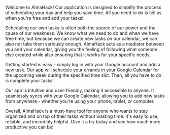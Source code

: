 Welcome to AlmaHack! Our application is designed to simplify the process of scheduling your day and help you save time. All you need to do is tell us when you're free and add your tasks!

Scheduling our own tasks is often both the source of our power and the cause of our weakness. We know what we need to do and when we have free time, but because we can create new tasks on our calendar, we can also not take them seriously enough. AlmaHack acts as a mediator between you and your calendar, giving you the feeling of following what someone else created while also ensuring that it works for your specific needs.

Getting started is easy - simply log in with your Google account and add a new task. Our app will schedule your errands in your Google Calendar for the upcoming week during the specified time slot. Then, all you have to do is complete your tasks!

Our app is intuitive and user-friendly, making it accessible to anyone. It seamlessly syncs with your Google Calendar, allowing you to add new tasks from anywhere - whether you're using your phone, tablet, or computer.

Overall, AlmaHack is a must-have tool for anyone who wants to stay organized and on top of their tasks without wasting time. It's easy to use, reliable, and incredibly helpful. Give it a try today and see how much more productive you can be!